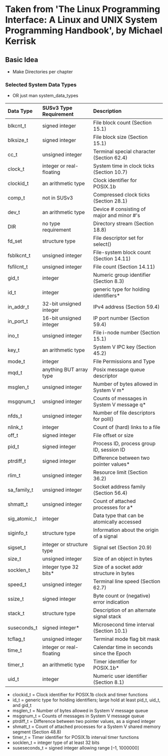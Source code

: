 # Taken from 'The Linux Programming Interface: A Linux and UNIX System Programming Handbook', by Michael Kerrisk

## Basic Idea
* Make Directories per chapter

### Selected System Data Types
* OR just man system_data_types

| Data Type    | SUSv3 Type Requirement    | Description                                |
| :--          | :--                       | :--                                        |
| blkcnt_t     | signed integer            | File block count (Section 15.1)            |
| blksize_t    | signed integer            | File block size (Section 15.1)             |
| cc_t         | unsigned integer          | Terminal special character (Section 62.4)  |
| clock_t      | integer or real-floating  | System time in clock ticks (Section 10.7)  |
| clockid_t    | an arithmetic type        | Clock identifier for POSIX.1b              |
| comp_t       | not in SUSv3              | Compressed clock ticks (Section 28.1)      |
| dev_t        | an arithmetic type        | Device # consisting of major and minor #'s |
| DIR          | no type requirement       | Directory stream (Section 18.8)            |
| fd_set       | structure type            | File descriptor set for select()           |
| fsblkcnt_t   | unsigned integer          | File-system block count (Section 14.11)    |
| fsfilcnt_t   | unsigned integer          | File count (Section 14.11)                 |
| gid_t        | integer                   | Numeric group identifier (Section 8.3)     |
| id_t         | integer                   | generic type for holding identifiers*      |
| in_addr_t    | 32-bit unsigned integer   | IPv4 address (Section 59.4)                |
| in_port_t    | 16-bit unsigned integer   | IP port number (Section 59.4)              |
| ino_t        | unsigned integer          | File i-node number (Section 15.1)          |
| key_t        | an arithmetic type        | System V IPC key (Section 45.2)            |
| mode_t       | integer                   | File Permissions and Type                  |
| mqd_t        | anything BUT array type   | Posix message queue descriptor             |
| msglen_t     | unsigned integer          | Number of bytes allowed in System V m*     |
| msgqnum_t    | unsigned integer          | Counts of messages in System V message q*  |
| nfds_t       | unsigned integer          | Number of file descriptors for poll()      |
| nlink_t      | integer                   | Count of (hard) links to a file            |
| off_t        | signed integer            | File offset or size                        |
| pid_t        | signed integer            | Process ID, process group ID, session ID   |
| ptrdiff_t    | signed integer            | Difference between two pointer values*     |
| rlim_t       | unsigned integer          | Resource limit (Section 36.2)              |
| sa_family_t  | unsigned integer          | Socket address family (Section 56.4)       |
| shmatt_t     | unsigned integer          | Count of attached processes for a*         |
| sig_atomic_t | integer                   | Data type that can be atomically accessed  |
| siginfo_t    | structure type            | Information about the origin of a signal   |
| sigset_t     | integer or structure type | Signal set (Section 20.9)                  |
| size_t       | unsigned integer          | Size of an object in bytes                 |
| socklen_t    | integer type 32 bits*     | Size of a socket addr structure in bytes   |
| speed_t      | unsigned integer          | Terminal line speed (Section 62.7)         |
| ssize_t      | signed integer            | Byte count or (negative) error indication  |
| stack_t      | structure type            | Description of an alternate signal stack   |
| suseconds_t  | signed integer*           | Microsecond time interval (Section 10.1)   |
| tcflag_t     | unsigned integer          | Terminal mode flag bit mask                |
| time_t       | integer or real-floating  | Calendar time in seconds since the Epoch   |
| timer_t      | an arithmetic type        | Timer identifier for POSIX.1b*             |
| uid_t        | integer                   | Numeric user identifier (Section 8.1)      |


* clockid_t 		= Clock identifier for POSIX.1b clock and timer functions 
* id_t			= generic type for holding identifiers; large hold at least pid_t, uid_t, and gid_t
* msglen_t		= Number of bytes allowed in System V message queue
* msgqnum_t		= Counts of messages in System V message queue
* ptrdiff_t		= Difference between two pointer values, as a signed integer
* shmatt_t		= Count of attached processes for a System V shared memory segment (Section 48.8)
* timer_t 		= Timer identifier for POSIX.1b interval timer functions
* socklen_t		= integer type of at least 32 bits
* suseseconds_t 	= signed integer allowing range [–1, 1000000]
